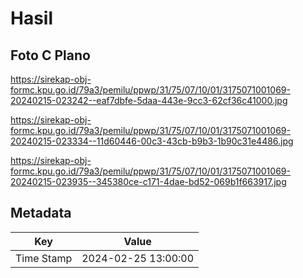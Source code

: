 # Hasil

## Foto C Plano

https://sirekap-obj-formc.kpu.go.id/79a3/pemilu/ppwp/31/75/07/10/01/3175071001069-20240215-023242--eaf7dbfe-5daa-443e-9cc3-62cf36c41000.jpg

https://sirekap-obj-formc.kpu.go.id/79a3/pemilu/ppwp/31/75/07/10/01/3175071001069-20240215-023334--11d60446-00c3-43cb-b9b3-1b90c31e4486.jpg

https://sirekap-obj-formc.kpu.go.id/79a3/pemilu/ppwp/31/75/07/10/01/3175071001069-20240215-023935--345380ce-c171-4dae-bd52-069b1f663917.jpg


## Metadata

| Key        | Value               |
| ---------- | ------------------- |
| Time Stamp | 2024-02-25 13:00:00 |



